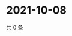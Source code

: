 # 2021-10-08

共 0 条

<!-- BEGIN WEIBO -->
<!-- 最后更新时间 Fri Oct 08 2021 20:22:32 GMT+0800 (China Standard Time) -->

<!-- END WEIBO -->
